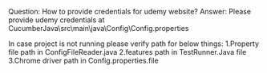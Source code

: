 Question: How to provide credentials for udemy website?
Answer: Please provide udemy credentials at CucumberJava\src\main\java\Config\Config.properties

In case project is not running please verify path for below things:
1.Property file path in ConfigFileReader.java
2.features path in TestRunner.Java file
3.Chrome driver path in Config.properties.file